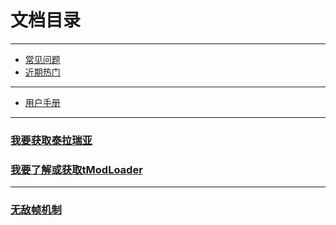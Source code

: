 # 文档目录

---

- [常见问题][FAQs]
- [近期热门][HotPotatos]

---

- [用户手册][UsersManual]

---

### [我要获取泰拉瑞亚][GetTerraria]

### [我要了解或获取tModLoader][WhatIsTML]

---

### [无敌帧机制][ImmunityFrames]


[FAQs]: https://github.com/lyc-Lacewing/tMLAllInOne/blob/master/IssuesAndSolutions/FAQs.md
[HotPotatos]: https://github.com/lyc-Lacewing/tMLAllInOne/blob/master/IssuesAndSolutions/HotPotatos.md
[GetTerraria]: https://github.com/lyc-Lacewing/tMLAllInOne/blob/master/IssuesAndSolutions/tML/GetTerraria.md
[WhatIsTML]: https://github.com/lyc-Lacewing/tMLAllInOne/blob/master/IssuesAndSolutions/tML/WhatIsTML.md
[ImmunityFrames]: https://github.com/lyc-Lacewing/tMLAllInOne/blob/master/Explained/ImmunityFramesExplained/ImmunityFramesExplained.md
[UsersManual]: https://github.com/lyc-Lacewing/tMLAllInOne/blob/master/README.md#%E7%94%A8%E6%88%B7%E6%89%8B%E5%86%8C
